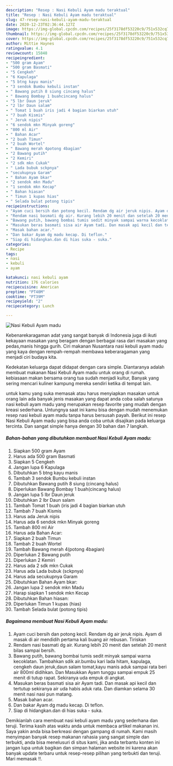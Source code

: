```yaml
---
description: "Resep : Nasi Kebuli Ayam madu teraktual"
title: "Resep : Nasi Kebuli Ayam madu teraktual"
slug: 47-resep-nasi-kebuli-ayam-madu-teraktual
date: 2020-12-23T02:36:44.127Z
image: https://img-global.cpcdn.com/recipes/25f3178df53220c9/751x532cq70/nasi-kebuli-ayam-madu-foto-resep-utama.jpg
thumbnail: https://img-global.cpcdn.com/recipes/25f3178df53220c9/751x532cq70/nasi-kebuli-ayam-madu-foto-resep-utama.jpg
cover: https://img-global.cpcdn.com/recipes/25f3178df53220c9/751x532cq70/nasi-kebuli-ayam-madu-foto-resep-utama.jpg
author: Mittie Haynes
ratingvalue: 4.1
reviewcount: 15848
recipeingredient:
- "500 gram Ayam"
- "500 gram Basmati"
- "5 Cengkeh"
- "6 Kapulaga"
- "5 btng kayu manis"
- "3 sendok Bumbu kebuli instan"
- " Bawang putih 8 siung cincang halus"
- " Bawang Bombay 1 buahcincang halus"
- "5 lbr Daun jeruk"
- "2 lbr Daun salam"
- " Tomat 1 buah iris jadi 4 bagian biarkan utuh"
- "7 buah Kismis"
- " Jeruk nipis"
- "6 sendok mkn Minyak goreng"
- "800 ml Air"
- " Bahan Acar"
- "2 buah Timun"
- "2 buah Wortel"
- " Bawang merah 4potong 4bagian"
- "2 Bawang putih"
- "2 Kemiri"
- "2 sdk mkn Cukak"
- " Lada bubuk sckpnya"
- "secukupnya Garam"
- " Bahan Ayam bkar"
- "2 sendok mkn Madu"
- "1 sendok mkn Kecap"
- " Bahan hiasan"
- " Timun 1 kupas hias"
- " Selada bulat potong tipis"
recipeinstructions:
- "Ayam cuci bersih dan potong kecil. Rendam dg air jeruk nipis. Ayam di masak di air mendidih pertama kali buang air rebusan. Tiriskan"
- "Rendam nasi basmati dg air. Kurang lebih 20 menit dan setelah 20 menit bilas sampai bersih."
- "Bawang putih, bawang bombai tumis sedit minyak sampai warna kecoklatan. Tambahkan sdik air.bumbu kari lada hitam, kapulaga, cengkeh daun jeruk,daun salam tomat,kayu manis aduk sampai rata beri air 800ml didihkan. Dan Masukkan Ayam tunggu sampai empuk 25 menit di tutup rapat. Sekiranya uda empuk di angkat."
- "Masukan beras basmati sisa air Ayam tadi. Dan masak api kecil dan tertutup sekiranya air uda habis aduk rata. Dan diamkan selama 30 menit nasi nasi pun matang."
- "Masak bahan acar."
- "Dan bakar Ayam dg madu kecap. Di teflon."
- "Siap di hidangkan.dan di hias suka - suka."
categories:
- Recipe
tags:
- nasi
- kebuli
- ayam

katakunci: nasi kebuli ayam 
nutrition: 176 calories
recipecuisine: American
preptime: "PT40M"
cooktime: "PT39M"
recipeyield: "2"
recipecategory: Lunch

---
```



![Nasi Kebuli Ayam madu](https://img-global.cpcdn.com/recipes/25f3178df53220c9/751x532cq70/nasi-kebuli-ayam-madu-foto-resep-utama.jpg)

Kebenarekaragaman adat yang sangat banyak di Indonesia juga di ikuti kekayaan masakan yang beragam dengan berbagai rasa dari masakan yang pedas,manis hingga gurih. Ciri makanan Nusantara nasi kebuli ayam madu yang kaya dengan rempah-rempah membawa keberaragaman yang menjadi ciri budaya kita.




Kedekatan keluarga dapat didapat dengan cara simple. Diantaranya adalah membuat makanan Nasi Kebuli Ayam madu untuk orang di rumah. kebiasaan makan bersama orang tua sudah menjadi kultur, Banyak yang sering mencari kuliner kampung mereka sendiri ketika di tempat lain.

untuk kamu yang suka memasak atau harus menyiapkan masakan untuk orang lain ada banyak jenis masakan yang dapat anda coba salah satunya nasi kebuli ayam madu yang merupakan resep favorite yang mudah dengan kreasi sederhana. Untungnya saat ini kamu bisa dengan mudah menemukan resep nasi kebuli ayam madu tanpa harus bersusah payah.
Berikut ini resep Nasi Kebuli Ayam madu yang bisa anda coba untuk disajikan pada keluarga tercinta. Dan sangat simple hanya dengan 30 bahan dan 7 langkah.


<!--inarticleads1-->

##### Bahan-bahan yang dibutuhkan membuat Nasi Kebuli Ayam madu:

1. Siapkan 500 gram Ayam
1. Harus ada 500 gram Basmati
1. Siapkan 5 Cengkeh
1. Jangan lupa 6 Kapulaga
1. Dibutuhkan 5 btng kayu manis
1. Tambah 3 sendok Bumbu kebuli instan
1. Dibutuhkan  Bawang putih 8 siung (cincang halus)
1. Diperlukan  Bawang Bombay 1 buah(cincang halus)
1. Jangan lupa 5 lbr Daun jeruk
1. Dibutuhkan 2 lbr Daun salam
1. Tambah  Tomat 1 buah (iris jadi 4 bagian biarkan utuh
1. Tambah 7 buah Kismis
1. Harus ada  Jeruk nipis
1. Harus ada 6 sendok mkn Minyak goreng
1. Tambah 800 ml Air
1. Harus ada  Bahan Acar:
1. Siapkan 2 buah Timun
1. Tambah 2 buah Wortel
1. Tambah  Bawang merah 4(potong 4bagian)
1. Diperlukan 2 Bawang putih
1. Diperlukan 2 Kemiri
1. Harus ada 2 sdk mkn Cukak
1. Harus ada  Lada bubuk (sckpnya)
1. Harus ada secukupnya Garam
1. Dibutuhkan  Bahan Ayam bkar:
1. Jangan lupa 2 sendok mkn Madu
1. Harap siapkan 1 sendok mkn Kecap
1. Dibutuhkan  Bahan hiasan:
1. Diperlukan  Timun 1 kupas (hias)
1. Tambah  Selada bulat (potong tipis)




<!--inarticleads2-->

##### Bagaimana membuat  Nasi Kebuli Ayam madu:

1. Ayam cuci bersih dan potong kecil. Rendam dg air jeruk nipis. Ayam di masak di air mendidih pertama kali buang air rebusan. Tiriskan
1. Rendam nasi basmati dg air. Kurang lebih 20 menit dan setelah 20 menit bilas sampai bersih.
1. Bawang putih, bawang bombai tumis sedit minyak sampai warna kecoklatan. Tambahkan sdik air.bumbu kari lada hitam, kapulaga, cengkeh daun jeruk,daun salam tomat,kayu manis aduk sampai rata beri air 800ml didihkan. Dan Masukkan Ayam tunggu sampai empuk 25 menit di tutup rapat. Sekiranya uda empuk di angkat.
1. Masukan beras basmati sisa air Ayam tadi. Dan masak api kecil dan tertutup sekiranya air uda habis aduk rata. Dan diamkan selama 30 menit nasi nasi pun matang.
1. Masak bahan acar.
1. Dan bakar Ayam dg madu kecap. Di teflon.
1. Siap di hidangkan.dan di hias suka - suka.




Demikianlah cara membuat nasi kebuli ayam madu yang sederhana dan teruji. Terima kasih atas waktu anda untuk membaca artikel makanan ini. Saya yakin anda bisa berkreasi dengan gampang di rumah. Kami masih menyimpan banyak resep makanan rahasia yang sangat simple dan terbukti, anda bisa menelusuri di situs kami, jika anda terbantu konten ini jangan lupa untuk bagikan dan simpan halaman website ini karena akan banyak update terbaru untuk resep-resep pilihan yang terbukti dan teruji. Mari memasak !!. 
